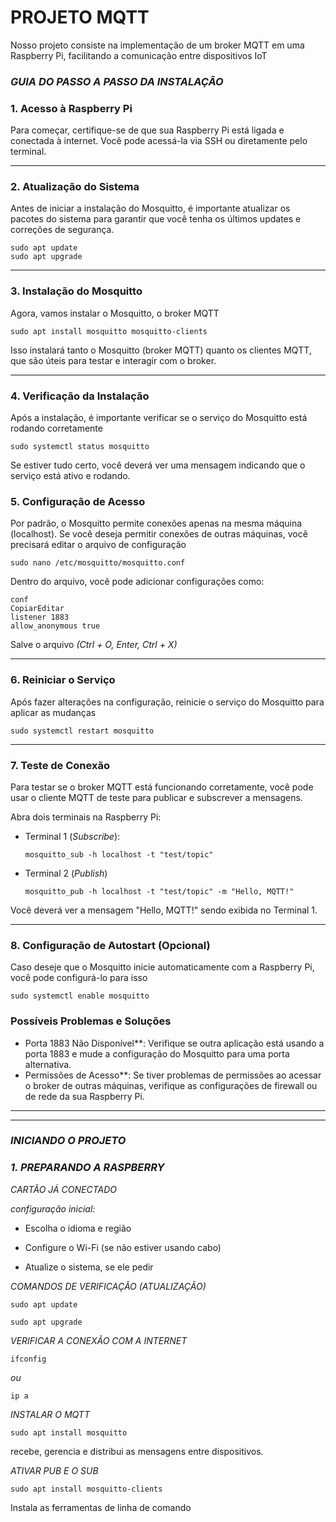 # PROJETO MQTT
Nosso projeto consiste na implementação de um broker MQTT em uma Raspberry Pi, facilitando a comunicação entre dispositivos IoT

### _GUIA DO PASSO A PASSO DA INSTALAÇÃO_ 

### 1. Acesso à Raspberry Pi

Para começar, certifique-se de que sua Raspberry Pi está ligada e conectada à internet. Você pode acessá-la via SSH ou diretamente pelo terminal.
___

### 2. Atualização do Sistema

Antes de iniciar a instalação do Mosquitto, é importante atualizar os pacotes do sistema para garantir que você tenha os últimos updates e correções de segurança.
```
sudo apt update
sudo apt upgrade
```
___

### 3. Instalação do Mosquitto

Agora, vamos instalar o Mosquitto, o broker MQTT  
```
sudo apt install mosquitto mosquitto-clients
```
Isso instalará tanto o Mosquitto (broker MQTT) quanto os clientes MQTT, que são úteis para testar e interagir com o broker.
___
### 4. Verificação da Instalação

Após a instalação, é importante verificar se o serviço do Mosquitto está rodando corretamente
```
sudo systemctl status mosquitto
```
Se estiver tudo certo, você deverá ver uma mensagem indicando que o serviço está ativo e rodando.

### 5. Configuração de Acesso

Por padrão, o Mosquitto permite conexões apenas na mesma máquina (localhost). Se você deseja permitir conexões de outras máquinas, você precisará editar o arquivo de configuração
```
sudo nano /etc/mosquitto/mosquitto.conf
```
Dentro do arquivo, você pode adicionar configurações como:
```
conf
CopiarEditar
listener 1883
allow_anonymous true
```
Salve o arquivo *(Ctrl + O, Enter, Ctrl + X)*
___
### 6. Reiniciar o Serviço

Após fazer alterações na configuração, reinicie o serviço do Mosquitto para aplicar as mudanças
```
sudo systemctl restart mosquitto
```
___
### 7. Teste de Conexão

Para testar se o broker MQTT está funcionando corretamente, você pode usar o cliente MQTT de teste para publicar e subscrever a mensagens.

Abra dois terminais na Raspberry Pi:

- Terminal 1 (*Subscribe*):
  ```
  mosquitto_sub -h localhost -t "test/topic"
  ```
- Terminal 2 (*Publish*)
  ```
  mosquitto_pub -h localhost -t "test/topic" -m "Hello, MQTT!"
  ```
Você deverá ver a mensagem "Hello, MQTT!" sendo exibida no Terminal 1.
  ___
### 8. Configuração de Autostart (Opcional)

Caso deseje que o Mosquitto inicie automaticamente com a Raspberry Pi, você pode configurá-lo para isso
```
sudo systemctl enable mosquitto
```
### Possíveis Problemas e Soluções

- Porta 1883 Não Disponível**: Verifique se outra aplicação está usando a porta 1883 e mude a configuração do Mosquitto para uma porta alternativa.
- Permissões de Acesso**: Se tiver problemas de permissões ao acessar o broker de outras máquinas, verifique as configurações de firewall ou de rede da sua Raspberry Pi.

___
___

### _INICIANDO O PROJETO_

### *1. PREPARANDO A RASPBERRY*

_CARTÃO JÁ CONECTADO_

*configuração inicial:*

- Escolha o idioma e região

- Configure o Wi-Fi (se não estiver usando cabo)

- Atualize o sistema, se ele pedir

*COMANDOS DE VERIFICAÇÃO (ATUALIZAÇÃO)*
```
sudo apt update

sudo apt upgrade
```
*VERIFICAR A CONEXÃO COM A INTERNET*
```
ifconfig
```
_ou_
```
ip a
```




*_INSTALAR O MQTT_*
```
sudo apt install mosquitto
```
recebe, gerencia e distribui as mensagens entre dispositivos.  

*_ATIVAR PUB E O SUB_*
```
sudo apt install mosquitto-clients
```
Instala as ferramentas de linha de comando










